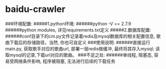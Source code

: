 # baidu-crawler
###环境配置:
#####1.python环境: 
######python -V == 2.7.9
######python modules, 详见requirements.txt定义
#####2.数据库配置:
######conf目录下的cm.py文件记录着redis及mysql数据库的相关配置信息, 歌曲下载后的存储路径，当然, 你也可自定义
###使用说明:
######直接运行main.py, 获取歌手对应的歌曲url, 部署一层redis做缓冲, 最终将其存入mysql; 读取mysql的记录,下载url对应的歌曲。
###不足之处:
######单线程, 阻塞态, 容易受网络条件影响, 程序被阻塞, 无法进行后续的下载任务